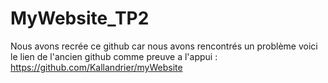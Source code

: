 # MyWebsite_TP2

Nous avons recrée ce github car nous avons rencontrés un problème voici le lien de l'ancien github comme preuve a l'appui : https://github.com/Kallandrier/myWebsite
